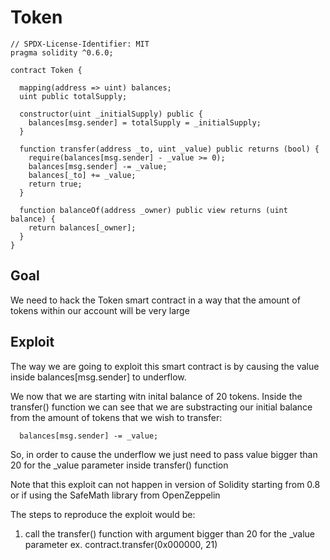 # Token

```
// SPDX-License-Identifier: MIT
pragma solidity ^0.6.0;

contract Token {

  mapping(address => uint) balances;
  uint public totalSupply;

  constructor(uint _initialSupply) public {
    balances[msg.sender] = totalSupply = _initialSupply;
  }

  function transfer(address _to, uint _value) public returns (bool) {
    require(balances[msg.sender] - _value >= 0);
    balances[msg.sender] -= _value;
    balances[_to] += _value;
    return true;
  }

  function balanceOf(address _owner) public view returns (uint balance) {
    return balances[_owner];
  }
}
```

## Goal

We need to hack the Token smart contract in a way that the amount of tokens within our account will be very large

## Exploit

The way we are going to exploit this smart contract is by causing the value inside balances[msg.sender] to underflow.

We now that we are starting witn inital balance of 20 tokens. Inside the transfer() function we can see that we are substracting our initial balance from the amount of tokens that we wish to transfer:

```
  balances[msg.sender] -= _value;
```

So, in order to cause the underflow we just need to pass value bigger than 20 for the _value parameter inside transfer() function

Note that this exploit can not happen in version of Solidity starting from 0.8 or if using the SafeMath library from OpenZeppelin

The steps to reproduce the exploit would be:

1. call the transfer() function with argument bigger than 20 for the _value parameter 
ex. contract.transfer(0x000000, 21)